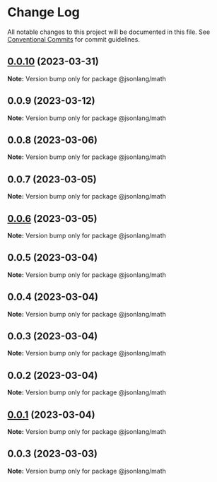 # Change Log

All notable changes to this project will be documented in this file.
See [Conventional Commits](https://conventionalcommits.org) for commit guidelines.

## [0.0.10](https://github.com/JsonlangJs/jsonlang/compare/@jsonlang/math@0.0.9...@jsonlang/math@0.0.10) (2023-03-31)

**Note:** Version bump only for package @jsonlang/math





## 0.0.9 (2023-03-12)

**Note:** Version bump only for package @jsonlang/math





## 0.0.8 (2023-03-06)

**Note:** Version bump only for package @jsonlang/math





## 0.0.7 (2023-03-05)

**Note:** Version bump only for package @jsonlang/math





## [0.0.6](https://github.com/JsonlangJs/jsonlang/compare/@jsonlang/math@0.0.5...@jsonlang/math@0.0.6) (2023-03-05)

**Note:** Version bump only for package @jsonlang/math





## 0.0.5 (2023-03-04)

**Note:** Version bump only for package @jsonlang/math





## 0.0.4 (2023-03-04)

**Note:** Version bump only for package @jsonlang/math





## 0.0.3 (2023-03-04)

**Note:** Version bump only for package @jsonlang/math





## 0.0.2 (2023-03-04)

**Note:** Version bump only for package @jsonlang/math





## [0.0.1](https://github.com/JsonlangJs/jsonlang/compare/@jsonlang/math@0.0.3...@jsonlang/math@0.0.1) (2023-03-04)

**Note:** Version bump only for package @jsonlang/math





## 0.0.3 (2023-03-03)

**Note:** Version bump only for package @jsonlang/math
